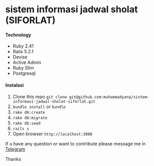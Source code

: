 # sistem informasi jadwal sholat (SIFORLAT)
#### Technology
- Ruby 2.41
- Rails 5.2.1
- Devise
- Active Admin
- Ruby Slim
- Postgresql

#### Instalasi
1. Clone this repo `git clone git@github.com:muhammadyana/sistem-informasi-jadwal-sholat-siforlat.git`
1. `bundle install` or `bundle`
1. `rake db:create`
1. `rake db:migrate`
1. `rake db:seed`
1. `rails s`
1. Open browser `http://localhost:3000`

If u have any question or want to contribute please message me in [Telegram](http://t.me/muhamamdyana "Telegram")

Thanks

